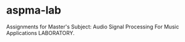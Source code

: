 # aspma-lab
Assignments for Master's Subject: Audio Signal Processing For Music Applications LABORATORY.
